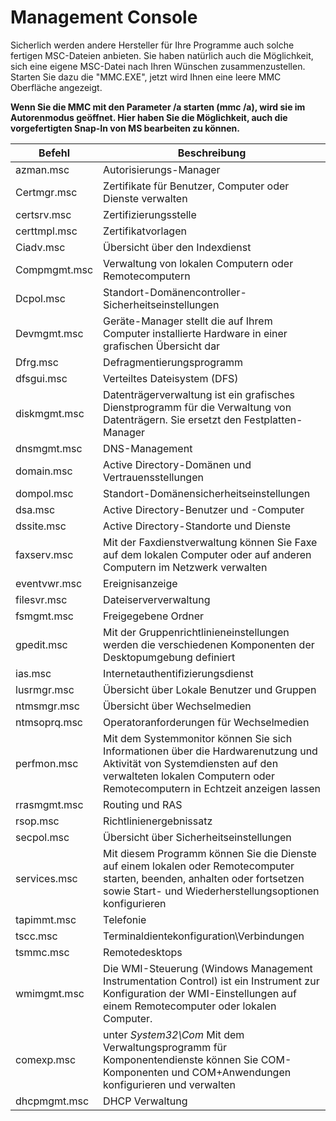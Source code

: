 # Management Console 

Sicherlich werden andere Hersteller für Ihre Programme auch solche fertigen MSC-Dateien anbieten.
Sie haben natürlich auch die Möglichkeit, sich eine eigene MSC-Datei nach Ihren Wünschen zusammenzustellen. Starten Sie dazu die "MMC.EXE", jetzt wird Ihnen eine leere MMC Oberfläche angezeigt.

**Wenn Sie die MMC mit den Parameter /a starten (mmc /a), wird sie im Autorenmodus geöffnet. Hier haben Sie die Möglichkeit, auch die vorgefertigten Snap-In von MS bearbeiten zu können.**

Befehl | Beschreibung
--- | --- 
azman.msc | Autorisierungs-Manager
Certmgr.msc | Zertifikate für Benutzer, Computer oder Dienste verwalten
certsrv.msc | Zertifizierungsstelle
certtmpl.msc | Zertifikatvorlagen
Ciadv.msc | Übersicht über den Indexdienst
Compmgmt.msc | Verwaltung von lokalen Computern oder Remotecomputern
Dcpol.msc | Standort-Domänencontroller-Sicherheitseinstellungen
Devmgmt.msc | Geräte-Manager stellt die auf Ihrem Computer installierte Hardware in einer grafischen Übersicht dar
Dfrg.msc | Defragmentierungsprogramm
dfsgui.msc | Verteiltes Dateisystem (DFS)
diskmgmt.msc | Datenträgerverwaltung ist ein grafisches Dienstprogramm für die Verwaltung von Datenträgern. Sie ersetzt den Festplatten-Manager
dnsmgmt.msc | DNS-Management
domain.msc | Active Directory-Domänen und Vertrauensstellungen
dompol.msc | Standort-Domänensicherheitseinstellungen
dsa.msc | Active Directory-Benutzer und -Computer
dssite.msc | Active Directory-Standorte und Dienste
faxserv.msc | Mit der Faxdienstverwaltung können Sie Faxe auf dem lokalen Computer oder auf anderen Computern im Netzwerk verwalten
eventvwr.msc | Ereignisanzeige	
filesvr.msc | Dateiserververwaltung
fsmgmt.msc | Freigegebene Ordner
gpedit.msc | Mit der Gruppenrichtlinieneinstellungen werden die verschiedenen Komponenten der Desktopumgebung definiert
ias.msc | Internetauthentifizierungsdienst
lusrmgr.msc | Übersicht über Lokale Benutzer und Gruppen
ntmsmgr.msc | Übersicht über Wechselmedien
ntmsoprq.msc | Operatoranforderungen für Wechselmedien
perfmon.msc | Mit dem Systemmonitor können Sie sich Informationen über die Hardwarenutzung und Aktivität von Systemdiensten auf den verwalteten lokalen Computern oder Remotecomputern in Echtzeit anzeigen lassen
rrasmgmt.msc | Routing und RAS
rsop.msc | Richtlinienergebnissatz
secpol.msc | Übersicht über Sicherheitseinstellungen
services.msc | Mit diesem Programm können Sie die Dienste auf einem lokalen oder Remotecomputer starten, beenden, anhalten oder fortsetzen sowie Start- und Wiederherstellungsoptionen konfigurieren
tapimmt.msc | Telefonie
tscc.msc | Terminaldientekonfiguration\Verbindungen
tsmmc.msc | Remotedesktops
wmimgmt.msc | Die WMI-Steuerung (Windows Management Instrumentation Control) ist ein Instrument zur Konfiguration der WMI-Einstellungen auf einem Remotecomputer oder lokalen Computer.
comexp.msc | unter *System32\Com* Mit dem Verwaltungsprogramm für Komponentendienste können Sie COM-Komponenten und COM+Anwendungen konfigurieren und verwalten
dhcpmgmt.msc | DHCP Verwaltung